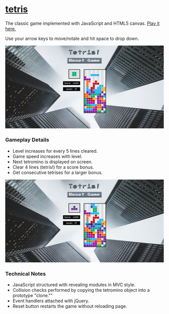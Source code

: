 # [tetris](https://blackwright.github.io/tetris/index.html)

The classic game implemented with JavaScript and HTML5 canvas. [Play it here.](https://blackwright.github.io/tetris/index.html)

Use your arrow keys to move/rotate and hit space to drop down.

![Screenshot](https://github.com/blackwright/tetris/blob/master/screenshots/tetris1.jpg?raw=true)

### Gameplay Details

- Level increases for every 5 lines cleared.
- Game speed increases with level.
- Next tetromino is displayed on screen.
- Clear 4 lines (tetris!) for a score bonus.
- Get consecutive tetrises for a larger bonus.

![Screenshot](https://github.com/blackwright/tetris/blob/master/screenshots/tetris2.jpg?raw=true)

### Technical Notes

- JavaScript structured with revealing modules in MVC style.
- Collision checks performed by copying the tetromino object into a prototype "clone.""
- Event handlers attached with jQuery.
- Reset button restarts the game without reloading page.
